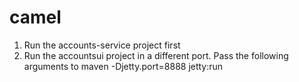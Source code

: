 # camel
1. Run the accounts-service project first
2. Run the accountsui project in a different port. Pass the following arguments to maven -Djetty.port=8888 jetty:run
